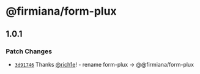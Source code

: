 # @firmiana/form-plux

## 1.0.1

### Patch Changes

- [`3d91746`](https://github.com/rich1e/firmiana/commit/3d917468cb98aa8db4ed2909b9f79ecd25e491e6) Thanks [@rich1e](https://github.com/rich1e)! - rename form-plux -> @@firmiana/form-plux
